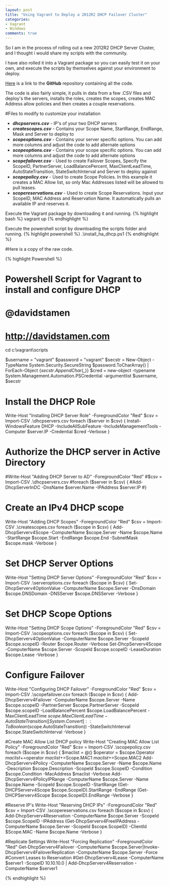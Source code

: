 ```yaml
---
layout: post
title: "Using Vagrant to Deploy a 2012R2 DHCP Failover Cluster"
categories:
- Vagrant
- Windows
comments: true
---
```

So I am in the process of rolling out a new 2012R2 DHCP Server Cluster, and I thought i would share my scripts with the community.

I have also rolled it into a Vagrant package so you can easily test it on your own, and execute the scripts by themselves against your environment to deploy.

[Here](https://github.com/dstamen/Vagrant/tree/master/windows-failoverdhcp) is a link to the **GitHub** repository containing all the code.

The code is also fairly simple, it pulls in data from a few .CSV files and deploy's the servers, installs the roles, creates the scopes, creates MAC Address allow policies and then creates a couple reservations.

#Files to modify to customize your installation
- ***dhcpservers.csv*** - IP's of your two DHCP servers
- ***createscopes.csv*** - Contains your Scope Name, StartRange, EndRange, Mask and Server to deploy to
- ***scopeoptions.csv*** - Contains your server specific options. You can add more columns and adjust the code to add alternate options
- ***scopeoptions.csv*** - Contains your scope specific options. You can add more columns and adjust the code to add alternate options
- ***scopefailover.csv*** - Used to create Failover Scopes, Specify the ScopeID, PartnerServer, LoadBalancePercent, MaxClientLeadTime, AutoStateTransition, StateSwitchInterval and Server to deploy against
- ***scopepolicy.csv*** - Used to create Scope Policies. In this example it creates a MAC Allow list, so only Mac Addresses listed will be allowed to pull leases.
- ***scopereservations.csv*** - Used to create Scope Reservations. Input your ScopeID, MAC Address and Reservation Name. It automatically pulls an available IP and reserves it.

Execute the Vagrant package by downloading it and running.
{% highlight bash %}
vagrant up
{% endhighlight %}

Execute the powershell script by downloading the scripts folder and running.
{% highlight powershell %}
.\install_ha_dhcp.ps1
{% endhighlight %}

#Here is a copy of the raw code.

{% highlight Powershell %}
# Powershell Script for Vagrant to install and configure DHCP
# @davidstamen
# http://davidstamen.com

cd c:\vagrant\scripts

$username = "vagrant"
$password = "vagrant"
$secstr = New-Object -TypeName System.Security.SecureString
$password.ToCharArray() | ForEach-Object {$secstr.AppendChar($_)}
$cred = new-object -typename System.Management.Automation.PSCredential -argumentlist $username, $secstr

# Install the DHCP Role
Write-Host "Installing DHCP Server Role" -ForegroundColor "Red"
$csv = Import-CSV .\dhcpservers.csv
foreach ($server in $csv) {
  Install-WindowsFeature DHCP -IncludeAllSubFeature -IncludeManagementTools -Computer $server.IP -Credential $cred -Verbose
}

# Authorize the DHCP server in Active Directory
#Write-Host "Adding DHCP Server to AD" -ForegroundColor "Red"
#$csv = Import-CSV .\dhcpservers.csv
#foreach ($server in $csv) {
#Add-DhcpServerInDC -DnsName $server.Name -IPAddress $server.IP
#}

# Create an IPv4 DHCP scope
Write-Host "Adding DHCP Scopes" -ForegroundColor "Red"
$csv = Import-CSV .\createscopes.csv
foreach ($scope in $csv) {
    Add-DhcpServerv4Scope -ComputerName $scope.Server -Name $scope.Name -StartRange $scope.Start -EndRange $scope.End -SubnetMask $scope.mask -Verbose
}

# Set DHCP Server Options
Write-Host "Setting DHCP Server Options" -ForegroundColor "Red"
$csv = Import-CSV .\serveroptions.csv
foreach ($scope in $csv) {
  Set-DhcpServerv4OptionValue -ComputerName $scope.Server -DnsDomain $scope.DNSDomain -DNSServer $scope.DNSServer -Verbose
}

# Set DHCP Scope Options
Write-Host "Setting DHCP Scope Options" -ForegroundColor "Red"
$csv = Import-CSV .\scopeoptions.csv
foreach ($scope in $csv) {
  Set-DhcpServerv4OptionValue -ComputerName $scope.Server -ScopeId $scope.scopeID -Router $scope.Router -Verbose
  Set-DhcpServerv4Scope -ComputerName $scope.Server -ScopeId $scope.scopeID -LeaseDuration $scope.Lease -Verbose
}

# Configure Failover
Write-Host "Configuring DHCP Failover" -ForegroundColor "Red"
$csv = Import-CSV .\scopefailover.csv
foreach ($scope in $csv) {
  Add-DhcpServerv4Failover -ComputerName $scope.Server -Name $scope.scopeID -PartnerServer $scope.PartnerServer -ScopeId $scope.scopeID -LoadBalancePercent $scope.LoadBalancePercent -MaxClientLeadTime $scope.MaxClientLeadTime -AutoStateTransition ([System.Convert]::ToBoolean($scope.AutoStateTransition)) -StateSwitchInterval $scope.StateSwitchInterval -Verbose
}

#Create MAC Allow List DHCP policy
Write-Host "Creating MAC Allow List Policy" -ForegroundColor "Red"
$csv = Import-CSV .\scopepolicy.csv
foreach ($scope in $csv) {
  $maclist = @()
  $operator = $scope.Operator
  $maclist+=$operator
  $maclist+=$Scope.MAC1
  $maclist+=$Scope.MAC2
  Add-DhcpServerv4Policy -ComputerName $scope.Server -Name $scope.Name -Description $scope.Description -ScopeId $scope.ScopeID -Condition $scope.Condition -MacAddress $maclist -Verbose
  Add-DhcpServerv4PolicyIPRange -ComputerName $scope.Server -Name $scope.Name -ScopeId $scope.ScopeID -StartRange (Get-DHCPServerv4Scope $scope.ScopeID).StartRange -EndRange (Get-DHCPServerv4Scope $scope.ScopeID).EndRange -Verbose
}

#Reserve IP's
Write-Host "Reserving DHCP IPs" -ForegroundColor "Red"
$csv = Import-CSV .\scopereservations.csv
foreach ($scope in $csv) {
  Add-DhcpServerv4Reservation -ComputerName $scope.Server -ScopeId $scope.ScopeID -IPAddress (Get-DhcpServerv4FreeIPAddress -ComputerName $scope.Server -ScopeId $scope.ScopeID) -ClientId $Scope.MAC -Name $scope.Name -Verbose
}

#Replicate Settings
Write-Host "Forcing Replication" -ForegroundColor "Red"
Get-DhcpServerv4Failover -ComputerName $scope.Server|Invoke-DhcpServerv4FailoverReplication -ComputerName $scope.Server -Force
#Convert Leases to Reservation
#Get-DhcpServerv4Lease -ComputerName $server1 -ScopeID 10.10.10.0 | Add-DhcpServerv4Reservation -ComputerName $server1

{% endhighlight %}
